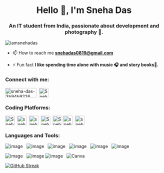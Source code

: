 <h1 align="center">Hello 👋, I'm Sneha Das</h1>
<h3 align="center">An IT student from India, passionate about development and photography 📸.</h3>

<p align="left"> <img src="https://komarev.com/ghpvc/?username=iamsnehadas&label=Profile%20views&color=0e75b6&style=flat" alt="iamsnehadas" /> </p>

<!--<p align="left"> <a href="https://github.com/ryo-ma/github-profile-trophy"><img src="https://github-profile-trophy.vercel.app/?username=iamsnehadas" alt="iamsnehadas" /></a> </p>-->

- 📫 How to reach me **snehadas0819@gmail.com**

- ⚡ Fun fact **I like spending time alone with music 🎧 and story books📖.**

<h3 align="left">Connect with me:</h3>
<p align="left">
<a href="https://linkedin.com/in/sneha-das-3b94b9226" target="blank"><img align="center" src="https://img.shields.io/badge/linkedin-%230077B5.svg?style=for-the-badge&logo=linkedin&logoColor=white" alt="sneha-das-3b94b9226" height="30" width="100" /></a>&nbsp
<a href="https://twitter.com/Sneha71835260" target="blank"><img align="center" src="https://img.shields.io/badge/Twitter-%231DA1F2.svg?style=for-the-badge&logo=Twitter&logoColor=white" alt="Sneha71835260" height="30"  /></a>&nbsp
</p>
<h3 align="left">Coding Platforms:</h3> 
<p align="left">
<!--
<a href="https://www.codechef.com/users/sneha_snow" target="blank"><img align="center" src="https://cdn.jsdelivr.net/npm/simple-icons@3.1.0/icons/codechef.svg" alt="sneha_snow" height="30" width="40" /></a>
<a href="https://www.hackerrank.com/snehasnow8" target="blank"><img align="center" src="" alt="snehasnow8" height="40" width="50" /></a>
<a href="https://codeforces.com/profile/sneha_snow" target="blank"><img align="center" src="https://raw.githubusercontent.com/rahuldkjain/github-profile-readme-generator/master/src/images/icons/Social/codeforces.svg" alt="sneha_snow" height="40" width="50" /></a>
<a href="https://www.leetcode.com/sneha_snow" target="blank"><img align="center" src="https://raw.githubusercontent.com/rahuldkjain/github-profile-readme-generator/master/src/images/icons/Social/leet-code.svg" alt="sneha_snow" height="40" width="50" /></a>
<p align="left">
-->
<a href="https://www.leetcode.com/Sneha_snow" target="blank"><img align="center" src="https://img.shields.io/badge/LeetCode-000000?style=for-the-badge&logo=LeetCode&logoColor=#d16c06" alt="Sneha_snow" height="30" /></a>&nbsp
<a href="https://www.interviewbit.com/profile/snehasnow8_f9e4a115e8bb" target="blank"><img align="center" src="https://img.shields.io/badge/InterviewBit-E0CCBE?style=for-the-badge&logo=https://icons8.com/icon/BaooGqbWDceE/interviewbit" alt="snehasnow8" height="30" /></a>&nbsp
<a href="https://auth.geeksforgeeks.org/user/snehasnow8" target="blank"><img align="center" src="https://img.shields.io/badge/GeeksforGeeks-50623A?style=for-the-badge&logo=geeksforgeeks&logoColor=#35914c" alt="snehasnow8" height="30" /></a>&nbsp
<a href="https://codeforces.com/profile/Sneha_snow" target="blank"><img align="center" src="https://img.shields.io/badge/Codeforces-1F2544?style=for-the-badge&logo=Codeforces&logoColor=white" alt="Sneha_Snow" height="30" /></a>&nbsp
<a href="https://www.codingninjas.com/studio/profile/Sneha_Das" target="blank"><img align="center" src="https://img.shields.io/badge/coding%20ninjas-503C3C?style=for-the-badge&logo=codingninjas&logoColor=white" alt="Sneha_Das" height="30" /></a>
<a href="https://www.codechef.com/users/sneha_snow" target="blank"><img align="center" src="https://img.shields.io/badge/CodeChef-%23964B00.svg?style=for-the-badge&logo=CodeChef&logoColor=white" alt="sneha_snow" height="30" /></a>&nbsp
<a href="https://www.hackerrank.com/snehasnow8" target="blank"><img align="center" src="https://img.shields.io/badge/-Hackerrank-0D9276?style=for-the-badge&logo=HackerRank&logoColor=white" alt="snehasnow8" height="30" /></a>&nbsp
</p>
</p>

<h3 align="left">Languages and Tools:</h3>
<!--<p align="left"> <a href="https://getbootstrap.com" target="_blank" rel="noreferrer"> <img src="https://raw.githubusercontent.com/devicons/devicon/master/icons/bootstrap/bootstrap-plain-wordmark.svg" alt="bootstrap" width="50" height="50"/> </a> <a href="https://www.cprogramming.com/" target="_blank" rel="noreferrer"> <img src="https://raw.githubusercontent.com/devicons/devicon/master/icons/c/c-original.svg" alt="c" width="50" height="50"/> </a> <a href="https://www.w3schools.com/cpp/" target="_blank" rel="noreferrer"> <img src="https://raw.githubusercontent.com/devicons/devicon/master/icons/cplusplus/cplusplus-original.svg" alt="cplusplus" width="50" height="50"/> </a> <a href="https://www.w3schools.com/css/" target="_blank" rel="noreferrer"> <img src="https://raw.githubusercontent.com/devicons/devicon/master/icons/css3/css3-original-wordmark.svg" alt="css3" width="50" height="50"/> </a> <a href="https://www.w3.org/html/" target="_blank" rel="noreferrer"> <img src="https://raw.githubusercontent.com/devicons/devicon/master/icons/html5/html5-original-wordmark.svg" alt="html5" width="50" height="50"/> </a> <a href="https://developer.mozilla.org/en-US/docs/Web/JavaScript" target="_blank" rel="noreferrer"> <img src="https://raw.githubusercontent.com/devicons/devicon/master/icons/javascript/javascript-original.svg" alt="javascript" width="50" height="50"/> </a> <a href="https://www.python.org" target="_blank" rel="noreferrer"> <img src="https://raw.githubusercontent.com/devicons/devicon/master/icons/python/python-original.svg" alt="python" width="50" height="50"/> </a> </p>-->

![image](https://img.shields.io/badge/C%2B%2B-00599C?style=for-the-badge&logo=c%2B%2B&logoColor=white)&nbsp;&nbsp;
![image](https://img.shields.io/badge/HTML5-E34F26?style=for-the-badge&logo=html5&logoColor=white)&nbsp;&nbsp;
![image](https://img.shields.io/badge/CSS3-1572B6?style=for-the-badge&logo=css3&logoColor=white)&nbsp;&nbsp;
![image](https://img.shields.io/badge/Bootstrap-430098?style=for-the-badge&logo=bootstrap&logoColor=white)&nbsp;&nbsp;
![image](https://img.shields.io/badge/Python-14354C?style=for-the-badge&logo=python&logoColor=white)&nbsp;&nbsp;
![image](https://img.shields.io/badge/JavaScript-323330?style=for-the-badge&logo=javascript&logoColor=F7DF1E)&nbsp;&nbsp;
<!--![image]()&nbsp;&nbsp;
![image]()&nbsp;&nbsp;-->
![image](https://img.shields.io/badge/Visual_Studio_Code-0078D4?style=for-the-badge&logo=visual%20studio%20code&logoColor=white)&nbsp;&nbsp;
![image](https://img.shields.io/badge/Git-F05032?style=for-the-badge&logo=git&logoColor=white)
![image](https://img.shields.io/badge/GitHub-F9AB00?style=for-the-badge&logo=GitHub&logoColor=white)&nbsp;&nbsp;
![Canva](https://img.shields.io/badge/Canva-%2300C4CC.svg?style=for-the-badge&logo=Canva&logoColor=white)&nbsp;&nbsp;

<!--<p><img align="left" src="https://github-readme-stats.vercel.app/api/top-langs?username=iamsnehadas&show_icons=true&locale=en&layout=compact" alt="iamsnehadas" /></p>

<p>&nbsp;<img align="center" src="https://github-readme-stats.vercel.app/api?username=iamsnehadas&show_icons=true&locale=en" alt="iamsnehadas" /></p>-->

[![GitHub Streak](https://streak-stats.demolab.com?user=iamsnehadas&theme=tokyonight-duo)](https://git.io/streak-stats)
